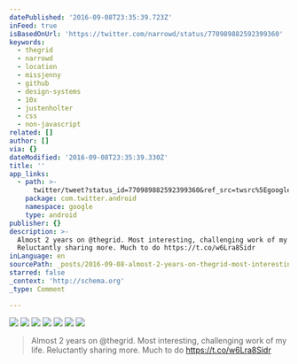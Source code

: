 ```yaml
---
datePublished: '2016-09-08T23:35:39.723Z'
inFeed: true
isBasedOnUrl: 'https://twitter.com/narrowd/status/770989882592399360'
keywords:
  - thegrid
  - narrowd
  - location
  - missjenny
  - github
  - design-systems
  - 10x
  - justenholter
  - css
  - non-javascript
related: []
author: []
via: {}
dateModified: '2016-09-08T23:35:39.330Z'
title: ''
app_links:
  - path: >-
      twitter/tweet?status_id=770989882592399360&ref_src=twsrc%5Egoogle%7Ctwcamp%5Eandroidseo%7Ctwgr%5Estatus%7Ctwterm%5E770989882592399360
    package: com.twitter.android
    namespace: google
    type: android
publisher: {}
description: >-
  Almost 2 years on @thegrid. Most interesting, challenging work of my life.
  Reluctantly sharing more. Much to do https://t.co/w6Lra8Sidr
inLanguage: en
sourcePath: _posts/2016-09-08-almost-2-years-on-thegrid-most-interesting-challenging-wo.md
starred: false
_context: 'http://schema.org'
_type: Comment

---
```

![](https://imgflo.herokuapp.com/graph/2b2431f8e7ba7b0/ab66f6827b59d2cc3c5aefcdb58216ab/croprotate.png?cropheight=1682&cropwidth=677&degrees=0&input=https%3A%2F%2Fthe-grid-user-content.s3-us-west-2.amazonaws.com%2F015e9ec3-5325-482d-bbf6-c38e7265bbaa.png&x=83&y=0)
![](https://the-grid-user-content.s3-us-west-2.amazonaws.com/0d355461-3506-4880-82ca-b734a66434f5.png)
![](https://the-grid-user-content.s3-us-west-2.amazonaws.com/61af1e0d-e61c-49eb-9d53-0e70ff7f712b.png)
![](https://the-grid-user-content.s3-us-west-2.amazonaws.com/45911388-23c1-497d-a172-2d3ba23b2077.png)
![](https://imgflo.herokuapp.com/graph/2b2431f8e7ba7b0/b1d7f9fb39483fe7adda1d1d024bb868/croprotate.png?cropheight=1681&cropwidth=660&degrees=0&input=https%3A%2F%2Fthe-grid-user-content.s3-us-west-2.amazonaws.com%2Fff74a54f-9c91-4a7d-9dfa-87c5bfccae88.png&x=94&y=0)
![](https://the-grid-user-content.s3-us-west-2.amazonaws.com/7bb3cf2d-a1b0-4582-a825-900297202118.png)
![](https://the-grid-user-content.s3-us-west-2.amazonaws.com/dcb9f18c-3bfe-4eb6-86ad-663e6f0fdea4.png)

> Almost 2 years on @thegrid. Most interesting, challenging work of my life. Reluctantly sharing more. Much to do https://t.co/w6Lra8Sidr